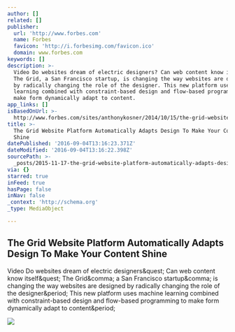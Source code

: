 ```yaml
---
author: []
related: []
publisher:
  url: 'http://www.forbes.com'
  name: Forbes
  favicon: 'http://i.forbesimg.com/favicon.ico'
  domain: www.forbes.com
keywords: []
description: >-
  Video Do websites dream of electric designers? Can web content know itself?
  The Grid, a San Francisco startup, is changing the way websites are designed
  by radically changing the role of the designer. This new platform uses machine
  learning combined with constraint-based design and flow-based programming to
  make form dynamically adapt to content.
app_links: []
isBasedOnUrl: >-
  http://www.forbes.com/sites/anthonykosner/2014/10/15/the-grid-website-platform-automatically-adapts-design-to-make-your-content-shine/
title: >-
  The Grid Website Platform Automatically Adapts Design To Make Your Content
  Shine
datePublished: '2016-09-04T13:16:23.371Z'
dateModified: '2016-09-04T13:16:22.398Z'
sourcePath: >-
  _posts/2015-11-17-the-grid-website-platform-automatically-adapts-design-to-mak.md
via: {}
starred: true
inFeed: true
hasPage: false
inNav: false
_context: 'http://schema.org'
_type: MediaObject

---
```

<article style=""><h1>The Grid Website Platform Automatically Adapts Design To Make Your Content Shine</h1><p>Video Do websites dream of electric designers&amp;quest; Can web content know itself&amp;quest; The Grid&amp;comma; a San Francisco startup&amp;comma; is changing the way websites are designed by radically changing the role of the designer&amp;period; This new platform uses machine learning combined with constraint-based design and flow-based programming to make form dynamically adapt to content&amp;period;</p><img src="http://blogs-images.forbes.com/anthonykosner/files/2014/10/the_grid-designs_tiled_logo.jpg" /></article>